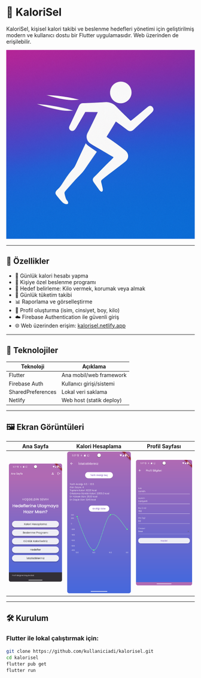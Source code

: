 # 🥗 KaloriSel

KaloriSel, kişisel kalori takibi ve beslenme hedefleri yönetimi için geliştirilmiş modern ve kullanıcı dostu bir Flutter uygulamasıdır. Web üzerinden de erişilebilir.

![KaloriSel Banner](assets/screens/banner.png) 

---

## 🚀 Özellikler

- 🔢 Günlük kalori hesabı yapma
- 🥗 Kişiye özel beslenme programı
- 🎯 Hedef belirleme: Kilo vermek, korumak veya almak
- 📝 Günlük tüketim takibi
- 📊 Raporlama ve görselleştirme
- 👤 Profil oluşturma (isim, cinsiyet, boy, kilo)
- ☁️ Firebase Authentication ile güvenli giriş
- 🌐 Web üzerinden erişim: [kalorisel.netlify.app](https://kalorisel.netlify.app)

---

## 🧱 Teknolojiler

| Teknoloji      | Açıklama                      |
|----------------|-------------------------------|
| Flutter        | Ana mobil/web framework       |
| Firebase Auth  | Kullanıcı girişi/sistemi      |
| SharedPreferences | Lokal veri saklama         |
| Netlify        | Web host (statik deploy)      |

---

## 🖼️ Ekran Görüntüleri

| Ana Sayfa | Kalori Hesaplama | Profil Sayfası |
|----------|------------------|----------------|
| ![1](assets/screens/home.png) | ![2](assets/screens/calorie.png) | ![3](assets/screens/profile.png) |



---

## 🛠️ Kurulum

### Flutter ile lokal çalıştırmak için:

```bash
git clone https://github.com/kullaniciadi/kalorisel.git
cd kalorisel
flutter pub get
flutter run
